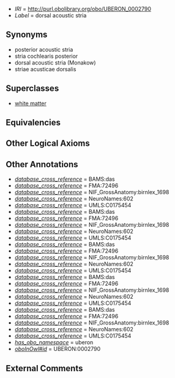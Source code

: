  * *IRI* = http://purl.obolibrary.org/obo/UBERON_0002790
 * *Label* = dorsal acoustic stria

## Synonyms

 * posterior acoustic stria
 * stria cochlearis posterior
 * dorsal acoustic stria (Monakow)
 * striae acusticae dorsalis

## Superclasses

 * [white matter](../../UBERON/16/UBERON_0002316.md)

## Equivalencies


## Other Logical Axioms


## Other Annotations

 * *[database_cross_reference](../../ef/oboInOwl#hasDbXref.md)* = BAMS:das
 * *[database_cross_reference](../../ef/oboInOwl#hasDbXref.md)* = FMA:72496
 * *[database_cross_reference](../../ef/oboInOwl#hasDbXref.md)* = NIF_GrossAnatomy:birnlex_1698
 * *[database_cross_reference](../../ef/oboInOwl#hasDbXref.md)* = NeuroNames:602
 * *[database_cross_reference](../../ef/oboInOwl#hasDbXref.md)* = UMLS:C0175454
 * *[database_cross_reference](../../ef/oboInOwl#hasDbXref.md)* = BAMS:das
 * *[database_cross_reference](../../ef/oboInOwl#hasDbXref.md)* = FMA:72496
 * *[database_cross_reference](../../ef/oboInOwl#hasDbXref.md)* = NIF_GrossAnatomy:birnlex_1698
 * *[database_cross_reference](../../ef/oboInOwl#hasDbXref.md)* = NeuroNames:602
 * *[database_cross_reference](../../ef/oboInOwl#hasDbXref.md)* = UMLS:C0175454
 * *[database_cross_reference](../../ef/oboInOwl#hasDbXref.md)* = BAMS:das
 * *[database_cross_reference](../../ef/oboInOwl#hasDbXref.md)* = FMA:72496
 * *[database_cross_reference](../../ef/oboInOwl#hasDbXref.md)* = NIF_GrossAnatomy:birnlex_1698
 * *[database_cross_reference](../../ef/oboInOwl#hasDbXref.md)* = NeuroNames:602
 * *[database_cross_reference](../../ef/oboInOwl#hasDbXref.md)* = UMLS:C0175454
 * *[database_cross_reference](../../ef/oboInOwl#hasDbXref.md)* = BAMS:das
 * *[database_cross_reference](../../ef/oboInOwl#hasDbXref.md)* = FMA:72496
 * *[database_cross_reference](../../ef/oboInOwl#hasDbXref.md)* = NIF_GrossAnatomy:birnlex_1698
 * *[database_cross_reference](../../ef/oboInOwl#hasDbXref.md)* = NeuroNames:602
 * *[database_cross_reference](../../ef/oboInOwl#hasDbXref.md)* = UMLS:C0175454
 * *[database_cross_reference](../../ef/oboInOwl#hasDbXref.md)* = BAMS:das
 * *[database_cross_reference](../../ef/oboInOwl#hasDbXref.md)* = FMA:72496
 * *[database_cross_reference](../../ef/oboInOwl#hasDbXref.md)* = NIF_GrossAnatomy:birnlex_1698
 * *[database_cross_reference](../../ef/oboInOwl#hasDbXref.md)* = NeuroNames:602
 * *[database_cross_reference](../../ef/oboInOwl#hasDbXref.md)* = UMLS:C0175454
 * *[has_obo_namespace](../../ce/oboInOwl#hasOBONamespace.md)* = uberon
 * *[oboInOwl#id](../../id/oboInOwl#id.md)* = UBERON:0002790

## External Comments

